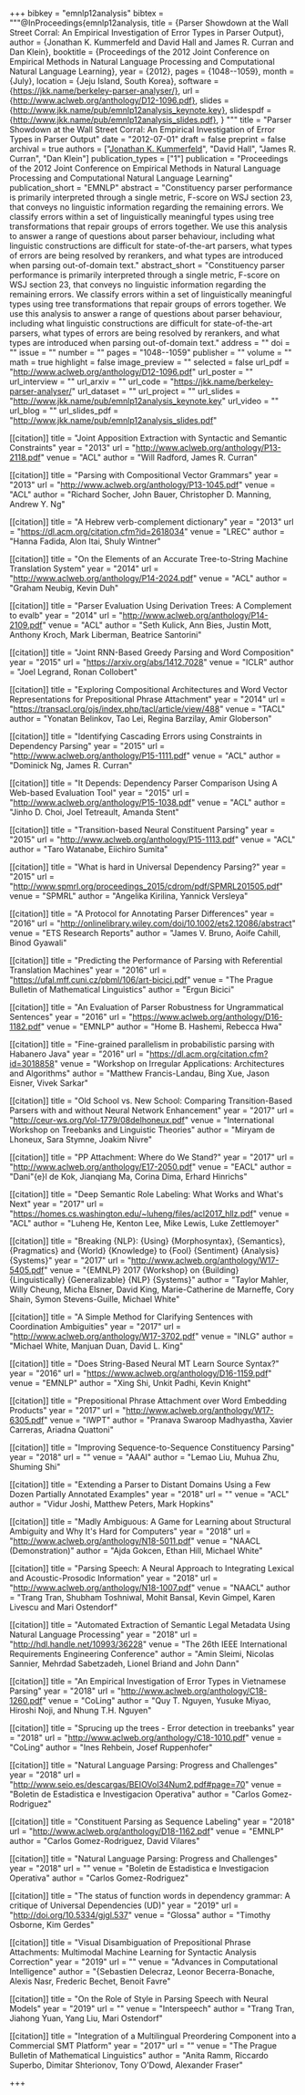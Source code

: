+++
bibkey = "emnlp12analysis"
bibtex = """@InProceedings{emnlp12analysis,
  title     = {Parser Showdown at the Wall Street Corral: An Empirical Investigation of Error Types in Parser Output},
  author    = {Jonathan K. Kummerfeld and David Hall and James R. Curran and Dan Klein},
  booktitle = {Proceedings of the 2012 Joint Conference on Empirical Methods in Natural Language Processing and Computational Natural Language Learning},
  year      = {2012},
  pages     = {1048--1059},
  month     = {July},
  location  = {Jeju Island, South Korea},
  software  = {https://jkk.name/berkeley-parser-analyser/},
  url       = {http://www.aclweb.org/anthology/D12-1096.pdf},
  slides    = {http://www.jkk.name/pub/emnlp12analysis_keynote.key},
  slidespdf = {http://www.jkk.name/pub/emnlp12analysis_slides.pdf},
}
"""
title = "Parser Showdown at the Wall Street Corral: An Empirical Investigation of Error Types in Parser Output"
date = "2012-07-01"
draft = false
preprint = false
archival = true
authors = ["<span style='text-decoration:underline;'>Jonathan K. Kummerfeld</span>", "David Hall", "James R. Curran", "Dan Klein"]
publication_types = ["1"]
publication = "Proceedings of the 2012 Joint Conference on Empirical Methods in Natural Language Processing and Computational Natural Language Learning"
publication_short = "EMNLP"
abstract = "Constituency parser performance is primarily interpreted through a single metric, F-score on WSJ section 23, that conveys no linguistic information regarding the remaining errors.  We classify errors within a set of linguistically meaningful types using tree transformations that repair groups of errors together. We use this analysis to answer a range of questions about parser behaviour, including what linguistic constructions are difficult for state-of-the-art parsers, what types of errors are being resolved by rerankers, and what types are introduced when parsing out-of-domain text."
abstract_short = "Constituency parser performance is primarily interpreted through a single metric, F-score on WSJ section 23, that conveys no linguistic information regarding the remaining errors.  We classify errors within a set of linguistically meaningful types using tree transformations that repair groups of errors together. We use this analysis to answer a range of questions about parser behaviour, including what linguistic constructions are difficult for state-of-the-art parsers, what types of errors are being resolved by rerankers, and what types are introduced when parsing out-of-domain text."
address = ""
doi = ""
issue = ""
number = ""
pages = "1048--1059"
publisher = ""
volume = ""
math = true
highlight = false
image_preview = ""
selected = false
url_pdf = "http://www.aclweb.org/anthology/D12-1096.pdf"
url_poster = ""
url_interview = ""
url_arxiv = ""
url_code = "https://jkk.name/berkeley-parser-analyser/"
url_dataset = ""
url_project = ""
url_slides = "http://www.jkk.name/pub/emnlp12analysis_keynote.key"
url_video = ""
url_blog = ""
url_slides_pdf = "http://www.jkk.name/pub/emnlp12analysis_slides.pdf"

[[citation]]
title = "Joint Apposition Extraction with Syntactic and Semantic Constraints"
year = "2013"
url = "http://www.aclweb.org/anthology/P13-2118.pdf"
venue = "ACL"
author = "Will Radford, James R. Curran"

[[citation]]
title = "Parsing with Compositional Vector Grammars"
year = "2013"
url = "http://www.aclweb.org/anthology/P13-1045.pdf"
venue = "ACL"
author = "Richard Socher, John Bauer, Christopher D. Manning, Andrew Y. Ng"

[[citation]]
title = "A Hebrew verb-complement dictionary"
year = "2013"
url = "https://dl.acm.org/citation.cfm?id=2618034"
venue = "LREC"
author = "Hanna Fadida, Alon Itai, Shuly Wintner"

[[citation]]
title = "On the Elements of an Accurate Tree-to-String Machine Translation System"
year = "2014"
url = "http://www.aclweb.org/anthology/P14-2024.pdf"
venue = "ACL"
author = "Graham Neubig, Kevin Duh"

[[citation]]
title = "Parser Evaluation Using Derivation Trees: A Complement to evalb"
year = "2014"
url = "http://www.aclweb.org/anthology/P14-2109.pdf"
venue = "ACL"
author = "Seth Kulick, Ann Bies, Justin Mott, Anthony Kroch, Mark Liberman, Beatrice Santorini"

[[citation]]
title = "Joint RNN-Based Greedy Parsing and Word Composition"
year = "2015"
url = "https://arxiv.org/abs/1412.7028"
venue = "ICLR"
author = "Joel Legrand, Ronan Collobert"

[[citation]]
title = "Exploring Compositional Architectures and Word Vector Representations for Prepositional Phrase Attachment"
year = "2014"
url = "https://transacl.org/ojs/index.php/tacl/article/view/488"
venue = "TACL"
author = "Yonatan Belinkov, Tao Lei, Regina Barzilay, Amir Globerson"

[[citation]]
title = "Identifying Cascading Errors using Constraints in Dependency Parsing"
year = "2015"
url = "http://www.aclweb.org/anthology/P15-1111.pdf"
venue = "ACL"
author = "Dominick Ng, James R. Curran"

[[citation]]
title = "It Depends: Dependency Parser Comparison Using A Web-based Evaluation Tool"
year = "2015"
url = "http://www.aclweb.org/anthology/P15-1038.pdf"
venue = "ACL"
author = "Jinho D. Choi, Joel Tetreault, Amanda Stent"

[[citation]]
title = "Transition-based Neural Constituent Parsing"
year = "2015"
url = "http://www.aclweb.org/anthology/P15-1113.pdf"
venue = "ACL"
author = "Taro Watanabe, Eiichiro Sumita"

[[citation]]
title = "What is hard in Universal Dependency Parsing?"
year = "2015"
url = "http://www.spmrl.org/proceedings_2015/cdrom/pdf/SPMRL201505.pdf"
venue = "SPMRL"
author = "Angelika Kirilina, Yannick Versleya"

[[citation]]
title = "A Protocol for Annotating Parser Differences"
year = "2016"
url = "http://onlinelibrary.wiley.com/doi/10.1002/ets2.12086/abstract"
venue = "ETS Research Reports"
author = "James V. Bruno, Aoife Cahill, Binod Gyawali"

[[citation]]
title = "Predicting the Performance of Parsing with Referential Translation Machines"
year = "2016"
url = "https://ufal.mff.cuni.cz/pbml/106/art-bicici.pdf"
venue = "The Prague Bulletin of Mathematical Linguistics"
author = "Ergun Bicici"

[[citation]]
title = "An Evaluation of Parser Robustness for Ungrammatical Sentences"
year = "2016"
url = "https://www.aclweb.org/anthology/D16-1182.pdf"
venue = "EMNLP"
author = "Home B. Hashemi, Rebecca Hwa"

[[citation]]
title = "Fine-grained parallelism in probabilistic parsing with Habanero Java"
year = "2016"
url = "https://dl.acm.org/citation.cfm?id=3018858"
venue = "Workshop on Irregular Applications: Architectures and Algorithms"
author = "Matthew Francis-Landau, Bing Xue, Jason Eisner, Vivek Sarkar"

[[citation]]
title = "Old School vs. New School: Comparing Transition-Based Parsers with and without Neural Network Enhancement"
year = "2017"
url = "http://ceur-ws.org/Vol-1779/08delhoneux.pdf"
venue = "International Workshop on Treebanks and Linguistic Theories"
author = "Miryam de Lhoneux, Sara Stymne, Joakim Nivre"

[[citation]]
title = "PP Attachment: Where do We Stand?"
year = "2017"
url = "http://www.aclweb.org/anthology/E17-2050.pdf"
venue = "EACL"
author = "Dani\"{e}l de Kok, Jianqiang Ma, Corina Dima, Erhard Hinrichs"

[[citation]]
title = "Deep Semantic Role Labeling: What Works and What's Next"
year = "2017"
url = "https://homes.cs.washington.edu/~luheng/files/acl2017_hllz.pdf"
venue = "ACL"
author = "Luheng He, Kenton Lee, Mike Lewis, Luke Zettlemoyer"

[[citation]]
title = "Breaking {NLP}: {Using} {Morphosyntax}, {Semantics}, {Pragmatics} and {World} {Knowledge} to {Fool} {Sentiment} {Analysis} {Systems}"
year = "2017"
url = "http://www.aclweb.org/anthology/W17-5405.pdf"
venue = "{EMNLP} 2017 {Workshop} on {Building} {Linguistically} {Generalizable} {NLP} {Systems}"
author = "Taylor Mahler, Willy Cheung, Micha Elsner, David King, Marie-Catherine de Marneffe, Cory Shain, Symon Stevens-Guille, Michael White"

[[citation]]
title = "A Simple Method for Clarifying Sentences with Coordination Ambiguities"
year = "2017"
url = "http://www.aclweb.org/anthology/W17-3702.pdf"
venue = "INLG"
author = "Michael White, Manjuan Duan, David L. King"

[[citation]]
title = "Does String-Based Neural MT Learn Source Syntax?"
year = "2016"
url = "https://www.aclweb.org/anthology/D16-1159.pdf"
venue = "EMNLP"
author = "Xing Shi, Unkit Padhi, Kevin Knight"

[[citation]]
title = "Prepositional Phrase Attachment over Word Embedding Products"
year = "2017"
url = "http://www.aclweb.org/anthology/W17-6305.pdf"
venue = "IWPT"
author = "Pranava Swaroop Madhyastha, Xavier Carreras, Ariadna Quattoni"

[[citation]]
title = "Improving Sequence-to-Sequence Constituency Parsing"
year = "2018"
url = ""
venue = "AAAI"
author = "Lemao Liu, Muhua Zhu, Shuming Shi"

[[citation]]
title = "Extending a Parser to Distant Domains Using a Few Dozen Partially Annotated Examples"
year = "2018"
url = ""
venue = "ACL"
author = "Vidur Joshi, Matthew Peters, Mark Hopkins"

[[citation]]
title = "Madly Ambiguous: A Game for Learning about Structural Ambiguity and Why It's Hard for Computers"
year = "2018"
url = "http://www.aclweb.org/anthology/N18-5011.pdf"
venue = "NAACL (Demonstration)"
author = "Ajda Gokcen, Ethan Hill, Michael White"

[[citation]]
title = "Parsing Speech: A Neural Approach to Integrating Lexical and Acoustic-Prosodic Information"
year = "2018"
url = "http://www.aclweb.org/anthology/N18-1007.pdf"
venue = "NAACL"
author = "Trang Tran, Shubham Toshniwal, Mohit Bansal, Kevin Gimpel, Karen Livescu and Mari Ostendorf"

[[citation]]
title = "Automated Extraction of Semantic Legal Metadata Using Natural Language Processing"
year = "2018"
url = "http://hdl.handle.net/10993/36228"
venue = "The 26th IEEE International Requirements Engineering Conference"
author = "Amin Sleimi, Nicolas Sannier, Mehrdad Sabetzadeh, Lionel Briand and John Dann"

[[citation]]
title = "An Empirical Investigation of Error Types in Vietnamese Parsing"
year = "2018"
url = "http://www.aclweb.org/anthology/C18-1260.pdf"
venue = "CoLing"
author = "Quy T. Nguyen, Yusuke Miyao, Hiroshi Noji, and Nhung T.H. Nguyen"

[[citation]]
title = "Sprucing up the trees - Error detection in treebanks"
year = "2018"
url = "http://www.aclweb.org/anthology/C18-1010.pdf"
venue = "CoLing"
author = "Ines Rehbein, Josef Ruppenhofer"

[[citation]]
title = "Natural Language Parsing: Progress and Challenges"
year = "2018"
url = "http://www.seio.es/descargas/BEIOVol34Num2.pdf#page=70"
venue = "Boletin de Estadistica e Investigacion Operativa"
author = "Carlos Gomez-Rodriguez"

[[citation]]
title = "Constituent Parsing as Sequence Labeling"
year = "2018"
url = "http://www.aclweb.org/anthology/D18-1162.pdf"
venue = "EMNLP"
author = "Carlos Gomez-Rodriguez, David Vilares"

[[citation]]
title = "Natural Language Parsing: Progress and Challenges"
year = "2018"
url = ""
venue = "Boletin de Estadistica e Investigacion Operativa"
author = "Carlos Gomez-Rodriguez"

[[citation]]
title = "The status of function words in dependency grammar: A critique of Universal Dependencies (UD)"
year = "2019"
url = "http://doi.org/10.5334/gjgl.537"
venue = "Glossa"
author = "Timothy Osborne, Kim Gerdes"

[[citation]]
title = "Visual Disambiguation of Prepositional Phrase Attachments: Multimodal Machine Learning for Syntactic Analysis Correction"
year = "2019"
url = ""
venue = "Advances in Computational Intelligence"
author = "{Sebastien Delecraz, Leonor Becerra-Bonache, Alexis Nasr, Frederic Bechet, Benoit Favre"

[[citation]]
title = "On the Role of Style in Parsing Speech with Neural Models"
year = "2019"
url = ""
venue = "Interspeech"
author = "Trang Tran, Jiahong Yuan, Yang Liu, Mari Ostendorf"

[[citation]]
title = "Integration of a Multilingual Preordering Component into a Commercial SMT Platform"
year = "2017"
url = ""
venue = "The Prague Bulletin of Mathematical Linguistics"
author = "Anita Ramm, Riccardo Superbo, Dimitar Shterionov, Tony O'Dowd, Alexander Fraser"


+++